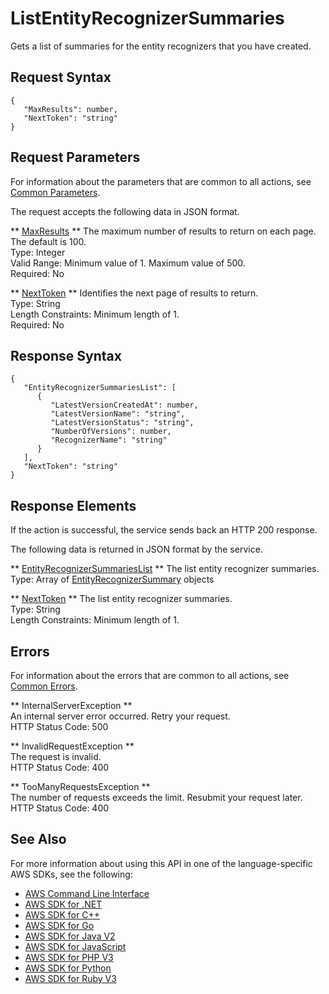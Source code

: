 # ListEntityRecognizerSummaries<a name="API_ListEntityRecognizerSummaries"></a>

Gets a list of summaries for the entity recognizers that you have created\.

## Request Syntax<a name="API_ListEntityRecognizerSummaries_RequestSyntax"></a>

```
{
   "MaxResults": number,
   "NextToken": "string"
}
```

## Request Parameters<a name="API_ListEntityRecognizerSummaries_RequestParameters"></a>

For information about the parameters that are common to all actions, see [Common Parameters](CommonParameters.md)\.

The request accepts the following data in JSON format\.

 ** [MaxResults](#API_ListEntityRecognizerSummaries_RequestSyntax) **   <a name="comprehend-ListEntityRecognizerSummaries-request-MaxResults"></a>
The maximum number of results to return on each page\. The default is 100\.  
Type: Integer  
Valid Range: Minimum value of 1\. Maximum value of 500\.  
Required: No

 ** [NextToken](#API_ListEntityRecognizerSummaries_RequestSyntax) **   <a name="comprehend-ListEntityRecognizerSummaries-request-NextToken"></a>
Identifies the next page of results to return\.  
Type: String  
Length Constraints: Minimum length of 1\.  
Required: No

## Response Syntax<a name="API_ListEntityRecognizerSummaries_ResponseSyntax"></a>

```
{
   "EntityRecognizerSummariesList": [ 
      { 
         "LatestVersionCreatedAt": number,
         "LatestVersionName": "string",
         "LatestVersionStatus": "string",
         "NumberOfVersions": number,
         "RecognizerName": "string"
      }
   ],
   "NextToken": "string"
}
```

## Response Elements<a name="API_ListEntityRecognizerSummaries_ResponseElements"></a>

If the action is successful, the service sends back an HTTP 200 response\.

The following data is returned in JSON format by the service\.

 ** [EntityRecognizerSummariesList](#API_ListEntityRecognizerSummaries_ResponseSyntax) **   <a name="comprehend-ListEntityRecognizerSummaries-response-EntityRecognizerSummariesList"></a>
The list entity recognizer summaries\.  
Type: Array of [EntityRecognizerSummary](API_EntityRecognizerSummary.md) objects

 ** [NextToken](#API_ListEntityRecognizerSummaries_ResponseSyntax) **   <a name="comprehend-ListEntityRecognizerSummaries-response-NextToken"></a>
The list entity recognizer summaries\.  
Type: String  
Length Constraints: Minimum length of 1\.

## Errors<a name="API_ListEntityRecognizerSummaries_Errors"></a>

For information about the errors that are common to all actions, see [Common Errors](CommonErrors.md)\.

 ** InternalServerException **   
An internal server error occurred\. Retry your request\.  
HTTP Status Code: 500

 ** InvalidRequestException **   
The request is invalid\.  
HTTP Status Code: 400

 ** TooManyRequestsException **   
The number of requests exceeds the limit\. Resubmit your request later\.  
HTTP Status Code: 400

## See Also<a name="API_ListEntityRecognizerSummaries_SeeAlso"></a>

For more information about using this API in one of the language\-specific AWS SDKs, see the following:
+  [AWS Command Line Interface](https://docs.aws.amazon.com/goto/aws-cli/comprehend-2017-11-27/ListEntityRecognizerSummaries) 
+  [AWS SDK for \.NET](https://docs.aws.amazon.com/goto/DotNetSDKV3/comprehend-2017-11-27/ListEntityRecognizerSummaries) 
+  [AWS SDK for C\+\+](https://docs.aws.amazon.com/goto/SdkForCpp/comprehend-2017-11-27/ListEntityRecognizerSummaries) 
+  [AWS SDK for Go](https://docs.aws.amazon.com/goto/SdkForGoV1/comprehend-2017-11-27/ListEntityRecognizerSummaries) 
+  [AWS SDK for Java V2](https://docs.aws.amazon.com/goto/SdkForJavaV2/comprehend-2017-11-27/ListEntityRecognizerSummaries) 
+  [AWS SDK for JavaScript](https://docs.aws.amazon.com/goto/AWSJavaScriptSDK/comprehend-2017-11-27/ListEntityRecognizerSummaries) 
+  [AWS SDK for PHP V3](https://docs.aws.amazon.com/goto/SdkForPHPV3/comprehend-2017-11-27/ListEntityRecognizerSummaries) 
+  [AWS SDK for Python](https://docs.aws.amazon.com/goto/boto3/comprehend-2017-11-27/ListEntityRecognizerSummaries) 
+  [AWS SDK for Ruby V3](https://docs.aws.amazon.com/goto/SdkForRubyV3/comprehend-2017-11-27/ListEntityRecognizerSummaries) 